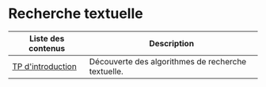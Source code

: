 # Recherche textuelle

| Liste des contenus                      | Description                                              |
| --------------------------------------- | -------------------------------------------------------- |
| [TP d'introduction](tp_intro.md) | Découverte des algorithmes de recherche textuelle. |